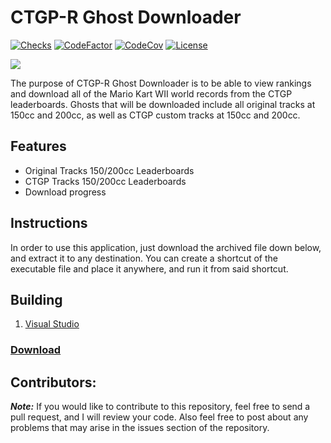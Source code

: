 # CTGP-R Ghost Downloader

[![Checks](https://img.shields.io/github/check-runs/Iswenzz/CTGP-R-Ghost-Downloader/master?logo=github)](https://github.com/Iswenzz/CTGP-R-Ghost-Downloader/actions)
[![CodeFactor](https://img.shields.io/codefactor/grade/github/Iswenzz/CTGP-R-Ghost-Downloader?label=codefactor&logo=codefactor)](https://www.codefactor.io/repository/github/iswenzz/CTGP-R-Ghost-Downloader)
[![CodeCov](https://img.shields.io/codecov/c/github/Iswenzz/CTGP-R-Ghost-Downloader?label=codecov&logo=codecov)](https://codecov.io/gh/Iswenzz/CTGP-R-Ghost-Downloader)
[![License](https://img.shields.io/github/license/Iswenzz/CTGP-R-Ghost-Downloader?color=blue&logo=gitbook&logoColor=white)](https://github.com/Iswenzz/CTGP-R-Ghost-Downloader/blob/master/LICENSE)

![](https://i.imgur.com/SH7M1Th.jpeg)

The purpose of CTGP-R Ghost Downloader is to be able to view rankings and download all of the Mario Kart WII world records from the CTGP leaderboards. Ghosts that will be downloaded include all original tracks at 150cc and 200cc, as well as CTGP custom tracks at 150cc and 200cc.

## Features
* Original Tracks 150/200cc Leaderboards
* CTGP Tracks 150/200cc Leaderboards
* Download progress

## Instructions
In order to use this application, just download the archived file down below, and extract it to any destination. You can create a shortcut of the executable file and place it anywhere, and run it from said shortcut.

## Building
1. [Visual Studio](https://visualstudio.microsoft.com/)

### [Download](https://github.com/Iswenzz/CTGP-R-Ghost-Downloader/releases)

## Contributors:
***Note:*** If you would like to contribute to this repository, feel free to send a pull request, and I will review your code. Also feel free to post about any problems that may arise in the issues section of the repository.
